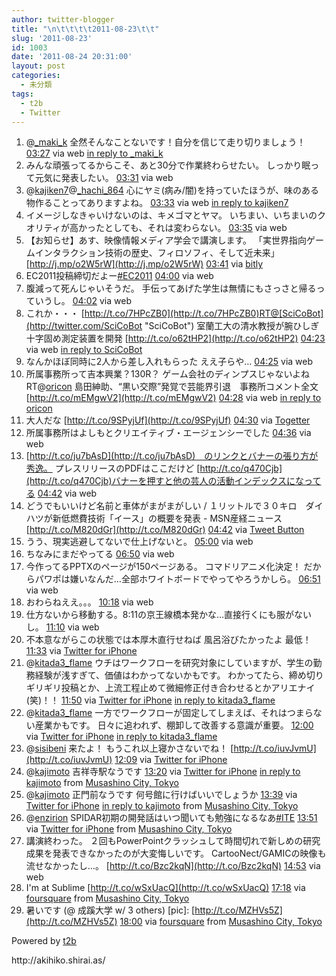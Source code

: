 ```yaml
---
author: twitter-blogger
title: "\n\t\t\t\t2011-08-23\t\t"
slug: '2011-08-23'
id: 1003
date: '2011-08-24 20:31:00'
layout: post
categories:
  - 未分類
tags:
  - t2b
  - Twitter
---
```


<div xmlns:georss="http://www.georss.org/georss">

1.  <span><span>@[_maki_k](http://twitter.com/_maki_k "_maki_k") 全然そんなことないです！自分を信じて走り切りましょう！</span> <span>[<span>03:27</span>](http://twitter.com/o_ob/status/106009670711377920) <span>via web</span> [in reply to _maki_k](http://twitter.com/_maki_k/status/106009224508743680)</span></span>
2.  <span><span>みんな頑張ってるからこそ、あと30分で作業終わらせたい。 しっかり眠って元気に発表したい。</span> <span>[<span>03:31</span>](http://twitter.com/o_ob/status/106010697967730688) <span>via web</span></span></span>
3.  <span><span>@[kajiken7](http://twitter.com/kajiken7 "kajiken7")@[_hachi_864](http://twitter.com/_hachi_864 "_hachi_864") 心にヤミ(病み/闇)を持っていたほうが、味のある物作ることってありますよね。</span> <span>[<span>03:33</span>](http://twitter.com/o_ob/status/106011230925361155) <span>via web</span> [in reply to kajiken7](http://twitter.com/kajiken7/status/106009130141102080)</span></span>
4.  <span><span>イメージしなきゃいけないのは、キメゴマとヤマ。 いちまい、いちまいのクオリティが高かったとしても、それは変わらない。</span> <span>[<span>03:35</span>](http://twitter.com/o_ob/status/106011807197564928) <span>via web</span></span></span>
5.  <span><span>【お知らせ】あす、映像情報メディア学会で講演します。 「実世界指向ゲームインタラクション技術の歴史、フィロソフィ、そして近未来」 [http://j.mp/o2W5rW](http://j.mp/o2W5rW)</span> <span>[<span>03:41</span>](http://twitter.com/o_ob/status/106013233890066433) <span>via [bitly](http://bit.ly)</span></span></span>
6.  <span><span>EC2011投稿締切だよー[#EC2011](http://twitter.com/search?q=%23EC2011 "#EC2011")</span> <span>[<span>04:00</span>](http://twitter.com/o_ob/status/106017973227102208) <span>via web</span></span></span>
7.  <span><span>腹減って死んじゃいそうだ。 手伝ってあげた学生は無情にもさっさと帰るっていうし。</span> <span>[<span>04:02</span>](http://twitter.com/o_ob/status/106018460978524161) <span>via web</span></span></span>
8.  <span><span>これか・・・ [http://t.co/7HPcZB0](http://t.co/7HPcZB0)RT@[SciCoBot](http://twitter.com/SciCoBot "SciCoBot") 室蘭工大の清水教授が腕ひしぎ十字固め測定装置を開発 [http://t.co/o62tHP2](http://t.co/o62tHP2)</span> <span>[<span>04:23</span>](http://twitter.com/o_ob/status/106023717334814720) <span>via web</span> [in reply to SciCoBot](http://twitter.com/SciCoBot/status/106019819748462592)</span></span>
9.  <span><span>なんかほぼ同時に2人から差し入れもらった ええ子らや…</span> <span>[<span>04:25</span>](http://twitter.com/o_ob/status/106024174736257025) <span>via web</span></span></span>
10.  <span><span>所属事務所って吉本興業？130R？ ゲーム会社のディンプスじゃないよね RT@[oricon](http://twitter.com/oricon "oricon") 島田紳助、“黒い交際”発覚で芸能界引退　事務所コメント全文 [http://t.co/mEMgwV2](http://t.co/mEMgwV2)</span> <span>[<span>04:28</span>](http://twitter.com/o_ob/status/106024915047686145) <span>via web</span> [in reply to oricon](http://twitter.com/oricon/status/106024156457476098)</span></span>
11.  <span><span>大人だな [http://t.co/9SPyjUf](http://t.co/9SPyjUf)</span> <span>[<span>04:30</span>](http://twitter.com/o_ob/status/106025503332384768) <span>via [Togetter](http://togetter.com)</span></span></span>
12.  <span><span>所属事務所はよしもとクリエイティブ・エージェンシーでした</span> <span>[<span>04:36</span>](http://twitter.com/o_ob/status/106027095217549312) <span>via web</span></span></span>
13.  <span><span>[http://t.co/ju7bAsD](http://t.co/ju7bAsD)　のリンクとバナーの張り方が秀逸。 プレスリリースのPDFはここだけど [http://t.co/q470Cjb](http://t.co/q470Cjb)バナーを押すと他の芸人の活動インデックスになってる</span> <span>[<span>04:42</span>](http://twitter.com/o_ob/status/106028448643952640) <span>via web</span></span></span>
14.  <span><span>どうでもいいけど名前と車体がまがまがしい / １リットルで３０キロ　ダイハツが新低燃費技術「イース」の概要を発表 - MSN産経ニュース [http://t.co/M820dGr](http://t.co/M820dGr)</span> <span>[<span>04:42</span>](http://twitter.com/o_ob/status/106028557981065216) <span>via [Tweet Button](http://twitter.com/tweetbutton)</span></span></span>
15.  <span><span>うう、現実逃避してないで仕上げないと。</span> <span>[<span>05:00</span>](http://twitter.com/o_ob/status/106033115767652352) <span>via web</span></span></span>
16.  <span><span>ちなみにまだやってる</span> <span>[<span>06:50</span>](http://twitter.com/o_ob/status/106060645329412097) <span>via web</span></span></span>
17.  <span><span>今作ってるPPTXのページが150ページある。 コマドリアニメ化決定！ だからパワポは嫌いなんだ…全部ホワイトボードでやってやろうかしら。</span> <span>[<span>06:51</span>](http://twitter.com/o_ob/status/106061038704799744) <span>via web</span></span></span>
18.  <span><span>おわらねええ。。。</span> <span>[<span>10:18</span>](http://twitter.com/o_ob/status/106113118454812672) <span>via web</span></span></span>
19.  <span><span>仕方ないから移動する。8:11の京王線橋本発かな…直接行くにも服がないし。</span> <span>[<span>11:10</span>](http://twitter.com/o_ob/status/106126066619387905) <span>via web</span></span></span>
20.  <span><span>不本意ながらこの状態では本厚木直行せねば 風呂浴びたかったよ 最低！</span> <span>[<span>11:33</span>](http://twitter.com/o_ob/status/106131982047645697) <span>via [Twitter for iPhone](http://twitter.com/#!/download/iphone)</span></span></span>
21.  <span><span>@[kitada3_flame](http://twitter.com/kitada3_flame "kitada3_flame") ウチはワークフローを研究対象にしていますが、学生の勤務経験が浅すぎて、価値はわかってないかもです。 わかってたら、締め切りギリギリ投稿とか、上流工程止めて微細修正付き合わせるとかアリエナイ(笑)！！</span> <span>[<span>11:50</span>](http://twitter.com/o_ob/status/106136323634634752) <span>via [Twitter for iPhone](http://twitter.com/#!/download/iphone)</span> [in reply to kitada3_flame](http://twitter.com/kitada3_flame/status/106134282854080513)</span></span>
22.  <span><span>@[kitada3_flame](http://twitter.com/kitada3_flame "kitada3_flame") 一方でワークフローが固定してしまえば、それはつまらない産業かもです。 日々に追われず、棚卸して改善する意識が重要。</span> <span>[<span>12:00</span>](http://twitter.com/o_ob/status/106138879777710081) <span>via [Twitter for iPhone](http://twitter.com/#!/download/iphone)</span> [in reply to kitada3_flame](http://twitter.com/kitada3_flame/status/106137472118964224)</span></span>
23.  <span><span>@[sisibeni](http://twitter.com/sisibeni "sisibeni") 来たよ！ もうこれ以上寝かさないでね！ [http://t.co/iuvJvmU](http://t.co/iuvJvmU)</span> <span>[<span>12:09</span>](http://twitter.com/o_ob/status/106141013394993152) <span>via [Twitter for iPhone](http://twitter.com/#!/download/iphone)</span></span></span>
24.  <span><span>@[kajimoto](http://twitter.com/kajimoto "kajimoto") 吉祥寺駅なうです</span> <span>[<span>13:20</span>](http://twitter.com/o_ob/status/106158990202900480) <span>via [Twitter for iPhone](http://twitter.com/#!/download/iphone)</span> [in reply to kajimoto](http://twitter.com/kajimoto/status/106022425354960896) from [Musashino City, Tokyo<span></span>](http://maps.google.com/maps?q=35.70348995,139.54787975)</span></span>
25.  <span><span>@[kajimoto](http://twitter.com/kajimoto "kajimoto") 正門前なうです 何号館に行けばいいでしょうか</span> <span>[<span>13:39</span>](http://twitter.com/o_ob/status/106163597159317504) <span>via [Twitter for iPhone](http://twitter.com/#!/download/iphone)</span> [in reply to kajimoto](http://twitter.com/kajimoto/status/106162873037893634) from [Musashino City, Tokyo<span></span>](http://maps.google.com/maps?q=35.71029215,139.57252272)</span></span>
26.  <span><span>@[enzirion](http://twitter.com/enzirion "enzirion") SPIDAR初期の開発話はいつ聞いても勉強になるなあ[#ITE](http://twitter.com/search?q=%23ITE "#ITE")</span> <span>[<span>13:51</span>](http://twitter.com/o_ob/status/106166703670558722) <span>via [Twitter for iPhone](http://twitter.com/#!/download/iphone)</span> from [Musashino City, Tokyo<span></span>](http://maps.google.com/maps?q=35.71669495,139.57092446)</span></span>
27.  <span><span>講演終わった。 ２回もPowerPointクラッシュして時間切れで新しめの研究成果を発表できなかったのが大変悔しいです。 CartooNect/GAMICの映像も流せなかったし…。 [http://t.co/Bzc2kqN](http://t.co/Bzc2kqN)</span> <span>[<span>14:53</span>](http://twitter.com/o_ob/status/106182324416299010) <span>via web</span></span></span>
28.  <span><span>I'm at Sublime [http://t.co/wSxUacQ](http://t.co/wSxUacQ)</span> <span>[<span>17:18</span>](http://twitter.com/o_ob/status/106218857588469761) <span>via [foursquare](http://foursquare.com)</span> from [Musashino City, Tokyo<span></span>](http://maps.google.com/maps?q=35.709496,139.573022)</span></span>
29.  <span><span>暑いです (@ 成蹊大学 w/ 3 others) [pic]: [http://t.co/MZHVs5Z](http://t.co/MZHVs5Z)</span> <span>[<span>18:00</span>](http://twitter.com/o_ob/status/106229489863888896) <span>via [foursquare](http://foursquare.com)</span> from [Musashino City, Tokyo<span></span>](http://maps.google.com/maps?q=35.710748,139.572814)</span></span>

</div>

Powered by [t2b](http://t2b.utilz.jp/)

<div>http://akihiko.shirai.as/</div>